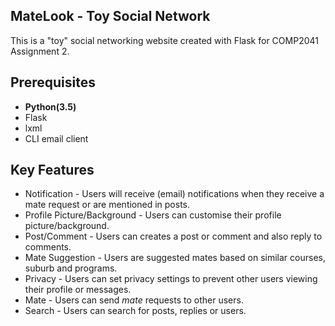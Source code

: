 ## MateLook - Toy Social Network

This is a "toy" social networking website created with Flask for COMP2041 Assignment 2.

## Prerequisites

* **Python(3.5)**
* Flask
* lxml
* CLI email client

## Key Features
* Notification - Users will receive (email) notifications when they receive a mate request or are mentioned in posts.
* Profile Picture/Background - Users can customise their profile picture/background.
* Post/Comment - Users can creates a post or comment and also reply to comments.
* Mate Suggestion - Users are suggested mates based on similar courses, suburb and programs.
* Privacy - Users can set privacy settings to prevent other users viewing their profile or messages.
* Mate - Users can send *mate* requests to other users.
* Search - Users can search for posts, replies or users.
